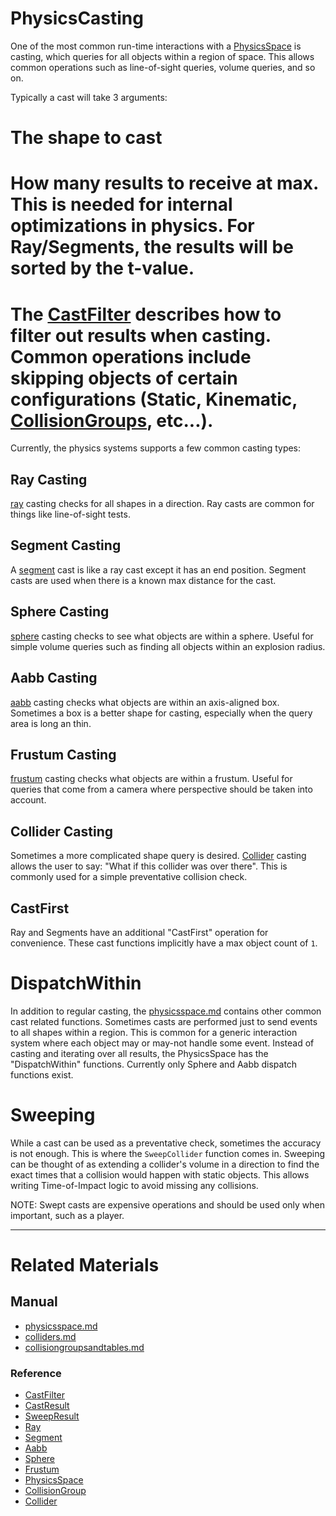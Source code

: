 
 #  PhysicsCasting

One of the most common run-time interactions with a [PhysicsSpace](physicsspace.md) is casting, which queries for all objects within a region of space. This allows common operations such as line-of-sight queries, volume queries, and so on.

Typically a cast will take 3 arguments:
  # The shape to cast
  # How many results to receive at max. This is needed for internal optimizations in physics. For Ray/Segments, the results will be sorted by the t-value.
  # The [CastFilter](../../../code_reference/class_reference/castfilter.md) describes how to filter out results when casting. Common operations include skipping objects of certain configurations (Static, Kinematic, [CollisionGroups](collisionoverview/collisiongroupsandtables.md), etc...).
  
Currently, the physics systems supports a few common casting types:

 ##  Ray Casting
[ray](../../../code_reference/class_reference/ray.md) casting checks for all shapes in a direction. Ray casts are common for things like line-of-sight tests.
 ##  Segment Casting
A [segment](../../../code_reference/class_reference/segment.md) cast is like a ray cast except it has an end position. Segment casts are used when there is a known max distance for the cast.
 ##  Sphere Casting
[sphere](../../../code_reference/class_reference/sphere.md) casting checks to see what objects are within a sphere. Useful for simple volume queries such as finding all objects within an explosion radius.
 ##  Aabb Casting
[aabb](../../../code_reference/class_reference/aabb.md) casting checks what objects are within an axis-aligned box. Sometimes a box is a better shape for casting, especially when the query area is long an thin.
 ##  Frustum Casting
[frustum](../../../code_reference/class_reference/frustum.md) casting checks what objects are within a frustum. Useful for queries that come from a camera where perspective should be taken into account.
 ##  Collider Casting
Sometimes a more complicated shape query is desired. [Collider](../../../code_reference/class_reference/collider.md) casting allows the user to say: "What if this collider was over there". This is commonly used for a simple preventative collision check.

 ##  CastFirst
Ray and Segments have an additional "CastFirst" operation for convenience. These cast functions implicitly have a max object count of `1`.
  
 #  DispatchWithin
In addition to regular casting, the [physicsspace.md](physicsspace.md) contains other common cast related functions. Sometimes casts are performed just to send events to all shapes within a region. This is common for a generic interaction system where each object may or may-not handle some event. Instead of casting and iterating over all results, the PhysicsSpace has the "DispatchWithin" functions. Currently only Sphere and Aabb dispatch functions exist.

 #  Sweeping
While a cast can be used as a preventative check, sometimes the accuracy is not enough. This is where the `SweepCollider` function comes in. Sweeping can be thought of as extending a collider's volume in a direction to find the exact times that a collision would happen with static objects. This allows writing Time-of-Impact logic to avoid missing any collisions.

NOTE: Swept casts are expensive operations and should be used only when important, such as a player.

---
 #  Related Materials
 ##  Manual
- [physicsspace.md](physicsspace.md)
- [colliders.md](colliders.md)
- [collisiongroupsandtables.md](collisionoverview/collisiongroupsandtables.md)
  
 ###  Reference
- [CastFilter](../../../code_reference/class_reference/castfilter.md)
- [CastResult](../../../code_reference/class_reference/castresult.md)
- [SweepResult](../../../code_reference/class_reference/sweepresult.md)
- [Ray](../../../code_reference/class_reference/ray.md)
- [Segment](../../../code_reference/class_reference/segment.md)
- [Aabb](../../../code_reference/class_reference/aabb.md)
- [Sphere](../../../code_reference/class_reference/sphere.md)
- [Frustum](../../../code_reference/class_reference/frustum.md)
- [PhysicsSpace](../../../code_reference/class_reference/physicsspace.md)
- [CollisionGroup](../../../code_reference/class_reference/collisiongroup.md)
- [Collider](../../../code_reference/class_reference/collider.md)
 

 
